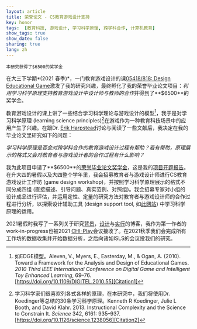 ```yaml
---
layout: article
title: 荣誉论文 - CS教育游戏设计支持
key: honor
tags:  [教育科技, 游戏设计, 学习科学原理, 跨学科合作, 计算机教育]
show_tags: true
show_date: false
sharing: true
lang: zh
---
```


`本研究获得了$6500的奖学金`

在大三下学期*(2021 春季)*，一门教育游戏设计的课[05418/818: Design Educational Game][DEG]激发了我的研究兴趣，最终孵化了我的荣誉毕业论文项目：*利用学习科学原理支持教育游戏设计中设计师与教师的合作*并得到了**$6500**的奖学金。

<!--more-->

教育游戏设计的课上讲了一些结合学习科学理论与游戏设计的模型[^1]，我于是对学习科学原理 (learning science principles)[^2]在游戏作为一种教育科技场景中的应用产生了兴趣。在跟Dr. [Erik Harpstead]讨论与阅读了一些文献后，我决定在我的毕业论文里研究如下的问题：

*学习科学原理是否会对跨学科合作的教育游戏设计过程有帮助？若有帮助，原理展示的格式又会对教育者与游戏设计者的合作过程有什么影响？*

我为此项目申请了**$6500**的[荣誉毕业论文奖学金][scholarship]，这是我的[项目开题报告][proposal]。在升大四的暑假以及大四整个学年里，我会招募教育者与游戏设计师进行CS教育游戏设计工作坊 (game design workshop)，并按照学习科学原理展示的格式不同分成四组 (直接描述、引导问题、真实范例、对照组)。我会招募专家对小组的设计成品进行评估，并运用定性、定量的研究方法对教育者与游戏设计师的合作过程进行分析，以探索设计辅助工具 (design support tool, 如[此网站][interactive LS]) 中学习科学原理的运用。

2021暑假时我写了一系列关于研究[背景][Blog1]，[设计][Blog2]与[实行][Blog3]的博客，我作为第一作者的work-in-progress也被2021 [CHI-Play]会议接收了。在2021秋季我们会完成所有工作坊的数据收集并开始数据分析，之后向诸如ISLS的会议投我们的研究。

[^1]: 如EDGE模型。Aleven, V., Myers, E., Easterday, M., & Ogan, A. (2010). Toward a Framework for the Analysis and Design of Educational Games. *2010 Third IEEE International Conference on Digital Game and Intelligent Toy Enhanced Learning*, 69–76. [https://doi.org/10.1109/DIGITEL.2010.55][Citation1]

[^2]: 学习科学家们很喜欢列各式各样的原理，在本研究中，我们将使用Dr. Koedinger等总结的30条学习科学原理。Kenneth R Koedinger, Julie L Booth, and David Klahr. 2013. Instructional Complexity and the Science to Constrain It. *Science* 342, 6161: 935–937. [https://doi.org/10.1126/science.1238056][Citation2]

[Erik Harpstead]: http://www.erikharpstead.net/

[DEG]:  /en_portfolio/1-deg.html
[scholarship]: https://www.cmu.edu/dietrich/students/undergraduate/programs/dietrich-honors-fellowship/index.html
[proposal]: /assets/Christina_Ma_ThesisProposal.pdf
[interactive LS]: https://eharpste.github.io/interactive-principles/#/

[Citation1]: https://doi.org/10.1109/DIGITEL.2010.55
[Citation2]: https://doi.org/10.1126/science.1238056

[Blog1]: https://dietrichhonorsresearchfellowship.wordpress.com/2021/06/23/research-background-educational-game-design-support/
[Blog2]: https://dietrichhonorsresearchfellowship.wordpress.com/2021/07/27/research-design-educational-game-design-support/
[Blog3]: https://dietrichhonorsresearchfellowship.wordpress.com/2021/08/05/research-implementation-educational-game-design-support/

[CHI-Play]: https://chiplay.acm.org/2021/work-in-progress/